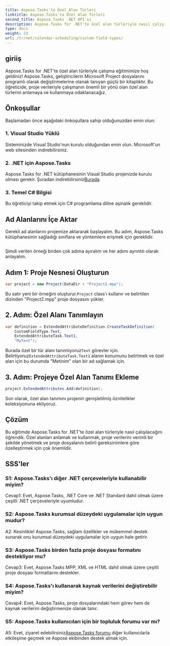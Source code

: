 ```yaml
---
title: Aspose.Tasks'ta Özel Alan Türleri
linktitle: Aspose.Tasks'ta Özel Alan Türleri
second_title: Aspose.Tasks .NET API'si
description: Aspose.Tasks for .NET'te özel alan türleriyle nasıl çalışılacağını öğrenin. Kod örnekleri ve SSS içeren adım adım kılavuz.
type: docs
weight: 23
url: /tr/net/calendar-scheduling/custom-field-types/
---
```

## giriiş

Aspose.Tasks for .NET'te özel alan türleriyle çalışma eğitimimize hoş geldiniz! Aspose.Tasks, geliştiricilerin Microsoft Project dosyalarını programlı olarak değiştirmelerine olanak tanıyan güçlü bir kitaplıktır. Bu öğreticide, proje verileriyle çalışmanın önemli bir yönü olan özel alan türlerini anlamaya ve kullanmaya odaklanacağız.

## Önkoşullar

Başlamadan önce aşağıdaki önkoşullara sahip olduğunuzdan emin olun:

### 1. Visual Studio Yüklü

Sisteminizde Visual Studio'nun kurulu olduğundan emin olun. Microsoft'un web sitesinden indirebilirsiniz.

### 2. .NET için Aspose.Tasks

 Aspose.Tasks for .NET kütüphanesinin Visual Studio projenizde kurulu olması gerekir. Şuradan indirebilirsiniz[Burada](https://releases.aspose.com/tasks/net/).

### 3. Temel C# Bilgisi

Bu öğreticiyi takip etmek için C# programlama diline aşinalık gereklidir.

## Ad Alanlarını İçe Aktar

Gerekli ad alanlarını projemize aktararak başlayalım. Bu adım, Aspose.Tasks kütüphanesinin sağladığı sınıflara ve yöntemlere erişmek için gereklidir.

```csharp

```

Şimdi verilen örneği birden çok adıma ayıralım ve her adımı ayrıntılı olarak anlayalım.

## Adım 1: Proje Nesnesi Oluşturun

```csharp
var project = new Project(DataDir + "Project2.mpp");
```

 Bu satır yeni bir örneğini oluşturur.`Project` class'ı kullanır ve belirtilen dizinden "Project2.mpp" proje dosyasını yükler.

## 2. Adım: Özel Alanı Tanımlayın

```csharp
var definition = ExtendedAttributeDefinition.CreateTaskDefinition(
    CustomFieldType.Text,
    ExtendedAttributeTask.Text1,
    "MyText");
```

 Burada özel bir tür alanı tanımlıyoruz`Text` görevler için. Belirtiyoruz`ExtendedAttributeTask.Text1` alanın konumunu belirtmek ve özel alan için bu durumda "Metinim" olan bir ad sağlamak için.

## 3. Adım: Projeye Özel Alan Tanımı Ekleme

```csharp
project.ExtendedAttributes.Add(definition);
```

Son olarak, özel alan tanımını projenin genişletilmiş öznitelikler koleksiyonuna ekliyoruz.

## Çözüm

Bu eğitimde Aspose.Tasks for .NET'te özel alan türleriyle nasıl çalışılacağını öğrendik. Özel alanları anlamak ve kullanmak, proje verilerini verimli bir şekilde yönetmek ve proje dosyalarını belirli gereksinimlere göre özelleştirmek için çok önemlidir.

## SSS'ler

### S1: Aspose.Tasks'ı diğer .NET çerçeveleriyle kullanabilir miyim?

Cevap1: Evet, Aspose.Tasks, .NET Core ve .NET Standard dahil olmak üzere çeşitli .NET çerçeveleriyle uyumludur.

### S2: Aspose.Tasks kurumsal düzeydeki uygulamalar için uygun mudur?

A2: Kesinlikle! Aspose.Tasks, sağlam özellikler ve mükemmel destek sunarak onu kurumsal düzeydeki uygulamalar için uygun hale getirir.

### S3: Aspose.Tasks birden fazla proje dosyası formatını destekliyor mu?

Cevap3: Evet, Aspose.Tasks MPP, XML ve HTML dahil olmak üzere çeşitli proje dosyası formatlarını destekler.

### S4: Aspose.Tasks'ı kullanarak kaynak verilerini değiştirebilir miyim?

Cevap4: Evet, Aspose.Tasks, proje dosyalarındaki hem görev hem de kaynak verilerini değiştirmenize olanak tanır.

### S5: Aspose.Tasks kullanıcıları için bir topluluk forumu var mı?

 A5: Evet, ziyaret edebilirsiniz[Aspose.Tasks forumu](https://forum.aspose.com/c/tasks/15) diğer kullanıcılarla etkileşime geçmek ve Aspose ekibinden destek almak için.